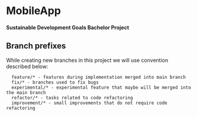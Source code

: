 # MobileApp
#### Sustainable Development Goals Bachelor Project




## Branch prefixes

While creating new branches in this project we will use convention described below:
```
  feature/* - features during implementation merged into main branch
  fix/* - branches used to fix bugs
  experimental/* - experimental feature that maybe will be merged into the main branch
  refactor/* - tasks related to code refactoring
  improvement/* - small improvements that do not require code refactoring
  ```
